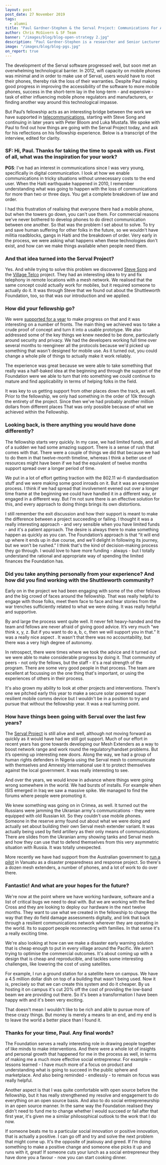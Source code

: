 ```yaml
---
layout: post
post_date: 27 November 2019
tags:
  - alumni
title: "Paul Gardner-Stephen & the Serval Project: Communications For All"
author: Chris McGivern & SF Team
banner: "/images/blog/blog-open-strategy 2.jpg"
description: "Paul Gardner-Stephen is a researcher and Senior Lecturer at Flinders University College of Science and Engineering. His fellowship ran from 2011-12 and was spent working on the open-source Serval Project, testing and deploying mesh telephony and software to empower individuals and communities to access communications where infrastructure is unavailable or unaffordable."
image: "/images/blog/blog-pgs.jpg"
on_report: true
---
```

The development of the Serval software progressed well, but soon met an overwhelming technological barrier. In 2012, wifi capacity on mobile phones was minimal and in order to make use of Serval, users would have to root their phones, thereby risk the loss of their warranties. Despite Paul making good progress in improving the accessibility of the software to more mobile phones, success in the short-term lay in the long-term - and expensive - task of either influencing mobile phone regulators and manufacturers, or finding another way around this technological impasse.

But Paul’s fellowship acts as an interesting bridge between the work we have supported in [telecommunications](https://www.shuttleworthfoundation.org/thinking/2017/09/26/thinking-telecoms-story/), starting with Steve Song and continuing in later years with Peter Bloom and Luka Mustafa. We spoke with Paul to find out how things are going with the Serval Project today, and ask for his reflections on his fellowship experience. Below is a transcript of the interview, edited for clarity.


### SF: Hi, Paul. Thanks for taking the time to speak with us. First of all, what was the inspiration for your work?

**PGS**: I've had an interest in communications since I was very young, specifically in digital communication. I look at how we enable communications in tricky situations without unnecessary costs to the end user. When the Haiti earthquake happened in 2010, I remember understanding what was going to happen with the loss of communications for more than two or three days. You get a complete breakdown of law and order. 

I had this frustration of realising that everyone there had a mobile phone, but when the towers go down, you can't use them. For commercial reasons we’ve never bothered to develop phones to do direct communication between one another. So that was the problem I set about to solve. To try and save human suffering for other folks in the future, so we wouldn't have militia roadblocks, gangs in Haiti and the breakdown of order. Very early in the process, we were asking what happens when these technologies don't exist, and how can we make things available when people need them.



### And that idea turned into the Serval Project?

Yes. And while trying to solve this problem we discovered [Steve Song](https://manypossibilities.net/about/) and the [Village Telco](https://villagetelco.org/) project. They had an interesting idea to try and fix telephony in remote locations with a mesh network. We realised that the same concept could actually work for mobiles, but it required someone to actually do it. It was through Steve that we found out about the Shuttleworth Foundation, too, so that was our introduction and we applied. 



### How did your fellowship go?

We were [supported for a year](https://www.shuttleworthfoundation.org/fellows/paul-gardner-stephen/) to make progress on that and it was interesting on a number of fronts. The main thing we achieved was to take a crude proof of concept and turn it into a usable prototype. We also addressed some of the key things we knew needed to be done, particularly around security and privacy. We had the developers working full time over several months to reengineer all the protocols because we'd picked up something that wasn't designed for mobile use. As it turned out, you could change a whole pile of things to actually make it work reliably. 

The experience was great because we were able to take something that really was a half-baked idea at the beginning and through the support of the Foundation were we able to turn that into something we could continue to mature and find applicability in terms of helping folks in the field. 

It was key to us getting support from other places down the track, as well. Prior to the fellowship, we only had something in the order of 10k through the entirety of the project. Since then we've had probably another million dollars from different places That was only possible because of what we achieved within the Fellowship. 



### Looking back, is there anything you would have done differently?

The fellowship starts very quickly. In my case, we had limited funds, and all of a sudden we had some amazing support. There is a sense of rush that comes with that. There were a couple of things we did that because we had to do them in that twelve-month timeline, whereas I think a better use of resources might have been if we had the equivalent of twelve months support spread over a longer period of time. 

We put in a lot of effort getting traction with the 802.11 wi-fi standardisation stuff and we were making some good inroads on it. But it was an expensive process. I think if we had spread that involvement evened out over a longer time frame at the beginning we could have handled it in a different way, or engaged in a different way. But I'm not sure there is an effective solution for this, and every approach to doing things brings its own distortions. 

I still remember the exit discussion and how their support is meant to make the difference between a project succeeding or failing. I thought it was a really interesting approach - and very sensible when you have limited funds - and it's a patient approach. The desire is always there to make something happen as quickly as you can. The Foundation’s approach is that “it will end up where it ends up in due course, and we'll delight in following its journey, but we won’t be rushed.”  I think that's the kind of decision-making process they go through. I would love to have more funding - always - but I totally understand the rational and appropriate way of spending the limited finances the Foundation has. 

  

### Did you take anything personally from your experience? And how did you find working with the Shuttleworth community?

Early on in the project we had been engaging with some of the other fellows and the big crowd of faces around the fellowship. That was really helpful to engage with those folks, meet them face to face and hear stories from the war trenches sufficiently related to what we were doing. It was really helpful and supportive. 

By and large the process went quite well. It never felt heavy-handed and the team and fellows are never afraid of giving good advice. It’s very much “we think x, y, z. But if you want to do a, b, c, then we will support you in that.” It was a really nice aspect . It wasn't that there was no accountability, but there was a very high degree of autonomy. 

In retrospect, there were times where we took the advice and it turned out we were able to make considerable progress by doing it. That community of peers - not only the fellows, but the staff - it's a real strength of the program. There are some very good people in that process. The team are excellent at focussing on the one thing that's important, or using the experiences of others in their process. 

It's also grown my ability to look at other projects and interventions. There's one we pitched early this year to make a secure solar powered super resilient mobile comms device but I wouldn't be in a position to try and pursue that without the fellowship year. It was a real turning point. 



### How have things been going with Serval over the last few years?

The [Serval Project](http://www.servalproject.org/) is still alive and well, although not moving forward as quickly as it would have had we still got support. Much of our effort in recent years has gone towards developing our Mesh Extenders as a way to boost network range and work round the regulatory/handset problems. But it’s opening up interesting new doors. Along the way, we had a group of human rights defenders in Nigeria using the Serval mesh to communicate with themselves and Amnesty International use it to protect themselves against the local government. It was really interesting to see. 

And over the years, we would know in advance where things were going wrong somewhere in the world. We had bursts of installs. For example when ISIS emerged in Iraq we saw a massive spike. We managed to find the forums where people were promoting it. 

We knew something was going on in Crimea, as well. It turned out the Russians were jamming the Ukranian army's communications - they were equipped with old Russian kit. So they couldn't use mobile phones. Someone in the reserve army found out about what we were doing and actually set about building their own Serval mesh extender variant. It was actually being used by field artillery as their only means of communications. There are slides from the Ukranian army showing tanks and Serval mesh and how they can use that to defend themselves from this very asymmetric situation with Russia. It was totally unexpected.

More recently we have had support from the Australian government to [run a pilot](https://news.flinders.edu.au/blog/2017/09/28/flinders-field-work-shadow-vanuatu-volcano/) in Vanuatu as a disaster preparedness and response project. So there's a dozen mesh extenders, a number of phones, and a lot of work to do over there.


### Fantastic! And what are your hopes for the future?

We're now at the point where we have working hardware, software and a list of critical bugs we need to deal with. But we are working with the Red Cross and they are looking to deploy our hardware in the next twelve months. They want to use what we created in the fellowship to change the way that they do field damage assessments digitally, and link that back through a resilient communications network wherever they are operating in the world. Its to support people reconnecting with families. In that sense it's a really exciting time. 

We're also looking at how can we make a disaster early warning solution that is cheap enough to put in every village around the Pacific. We aren't trying to optimise the commercial outcomes. It's about coming up with a design that is cheap and reproducible, and tackles some interesting challenges, like lowering the cost of using satellites. 

For example, I run a ground station for a satellite here on campus. We have a 4.5 million dollar dish on top of a building that wasn't being used. Now it is, precisely so that we can create this system and do it cheaper. By us hosting it on campus it's cut 20% off the cost of providing the low-band beam we are providing out there. So it's been a transformation I have been happy with and it's been very exciting. 

That doesn't mean I wouldn't like to be rich and able to pursue more of these crazy things. But money is merely a means to an end, and my end is to leave the world a better place than I found it.


### Thanks for your time, Paul. Any final words?

The Foundation serves a really interesting role in drawing people together of like minds to make interventions. And there were a whole lot of insights and personal growth that happened for me in the process as well, in terms of making me a much more effective social entrepreneur. For example - lessons learned - I have much more of a focus on product and understanding what is going to succeed in the public sphere and marketplace. And also being reminded - endlessly - to remain on focus was really helpful.

Another aspect is that I was quite comfortable with open source before the fellowship, but it has really strengthened my resolve and engagement to do everything on an open source basis. And also to do social entrepreneurship in an open source manner. In the same way the Foundation realised they didn't need to fund me to change whether I would succeed or fail after that first year, it's given me a similar philosophical outlook to the work that I do now.  

If someone beats me to a particular social innovation or positive innovation, that is actually a positive. I can go off and try and solve the next problem that might come up. It's the opposite of jealousy and greed. If I’m doing something to make a positive change and someone else picks it up and runs with it, great! If someone cuts your lunch as a social entrepreneur they have done you a favour - now you can start cooking dinner.
